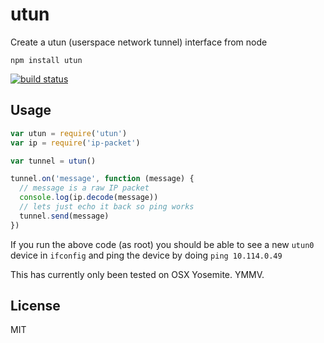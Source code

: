 # utun

Create a utun (userspace network tunnel) interface from node

```
npm install utun
```

[![build status](http://img.shields.io/travis/mafintosh/utun.svg?style=flat)](http://travis-ci.org/mafintosh/utun)

## Usage

``` js
var utun = require('utun')
var ip = require('ip-packet')

var tunnel = utun()

tunnel.on('message', function (message) {
  // message is a raw IP packet
  console.log(ip.decode(message))
  // lets just echo it back so ping works
  tunnel.send(message)
})
```

If you run the above code (as root) you should be able
to see a new `utun0` device in `ifconfig` and ping the device
by doing `ping 10.114.0.49`

This has currently only been tested on OSX Yosemite. YMMV.

## License

MIT
